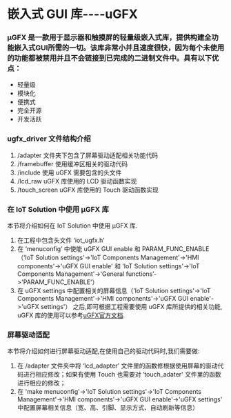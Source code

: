 # 嵌入式 GUI 库----uGFX
### μGFX 是一款用于显示器和触摸屏的轻量级嵌入式库，提供构建全功能嵌入式GUI所需的一切。该库非常小并且速度很快，因为每个未使用的功能都被禁用并且不会链接到已完成的二进制文件中。具有以下优点：
- 轻量级
- 模块化
- 便携式
- 完全开源
- 开发活跃

### ugfx_driver 文件结构介绍
1. /adapter 文件夹下包含了屏幕驱动适配相关功能代码
2. /framebuffer 使用缓冲区相关的驱动代码
3. /include 使用 uGFX 需要包含的头文件
4. /lcd_raw uGFX 库使用的 LCD 驱动函数实现
5. /touch_screen uGFX 库使用的 Touch 驱动函数实现

### 在 IoT Solution 中使用 μGFX 库
本节将介绍如何在 IoT Solution 中使用 μGFX 库.
1. 在工程中包含头文件 ‘iot_ugfx.h’
2. 在 ‘menuconfig’ 中使能 uGFX GUI enable 和 PARAM_FUNC_ENABLE（‘IoT Solution settings'->'IoT Components Management'->'HMI components'->'uGFX GUI enable' 和 ‘IoT Solution settings'->'IoT Components Management'->‘General functions’->'PARAM_FUNC_ENABLE'）
3. 在 uGFX settings 中配置相关的屏幕信息（’IoT Solution settings'->'IoT Components Management'->'HMI components'->'uGFX GUI enable'->'uGFX settings'）
之后,即可根据工程需要使用 uGFX 库所提供的相关功能, uGFX 库的使用可以参考[uGFX官方文档](https://wiki.ugfx.io/index.php/Main_Page).

### 屏幕驱动适配
本节将介绍如何进行屏幕驱动适配,在使用自己的驱动代码时,我们需要做:
1. 在 /adapter 文件夹中将 ‘lcd_adapter’ 文件里的函数修根据使用屏幕的驱动代码进行相应修改；如果有使用 Touch 也需要对 ’touch_adater' 文件里的函数进行相应的修改；
2. 在 'make menuconfig'->'IoT Solution settings'->'IoT Components Management'->'HMI components'->'uGFX GUI enable'->'uGFX settings' 中配置屏幕相关信息（宽、高、引脚、显示方式、自动刷新等信息）
